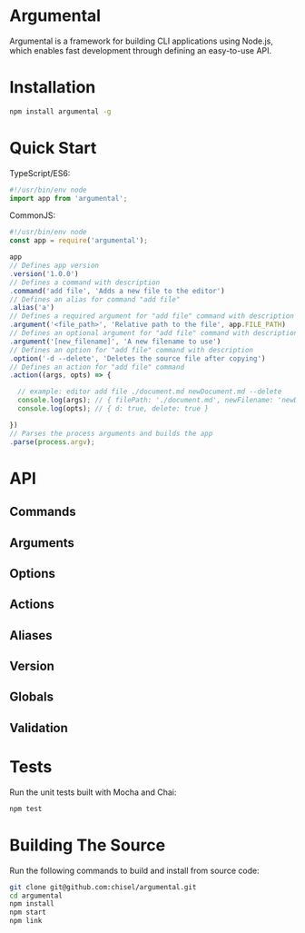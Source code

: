 # Argumental

Argumental is a framework for building CLI applications using Node.js, which enables fast development through defining an easy-to-use API.

# Installation

```bash
npm install argumental -g
```

# Quick Start

TypeScript/ES6:
```ts
#!/usr/bin/env node
import app from 'argumental';
```

CommonJS:
```js
#!/usr/bin/env node
const app = require('argumental');
```

```js
app
// Defines app version
.version('1.0.0')
// Defines a command with description
.command('add file', 'Adds a new file to the editor')
// Defines an alias for command "add file"
.alias('a')
// Defines a required argument for "add file" command with description and file validation
.argument('<file_path>', 'Relative path to the file', app.FILE_PATH)
// Defines an optional argument for "add file" command with description
.argument('[new_filename]', 'A new filename to use')
// Defines an option for "add file" command with description
.option('-d --delete', 'Deletes the source file after copying')
// Defines an action for "add file" command
.action((args, opts) => {

  // example: editor add file ./document.md newDocument.md --delete
  console.log(args); // { filePath: './document.md', newFilename: 'newDocument.md' }
  console.log(opts); // { d: true, delete: true }

})
// Parses the process arguments and builds the app
.parse(process.argv);
```

# API

## Commands

## Arguments

## Options

## Actions

## Aliases

## Version

## Globals

## Validation

# Tests

Run the unit tests built with Mocha and Chai:

```bash
npm test
```

# Building The Source

Run the following commands to build and install from source code:

```bash
git clone git@github.com:chisel/argumental.git
cd argumental
npm install
npm start
npm link
```
